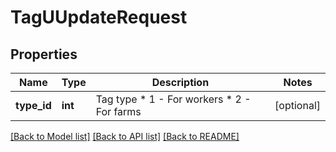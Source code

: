 # TagUUpdateRequest

## Properties
Name | Type | Description | Notes
------------ | ------------- | ------------- | -------------
**type_id** | **int** | Tag type * 1 - For workers * 2 - For farms  | [optional] 

[[Back to Model list]](../README.md#documentation-for-models) [[Back to API list]](../README.md#documentation-for-api-endpoints) [[Back to README]](../README.md)


